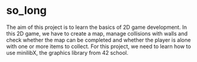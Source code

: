 # so_long
The aim of this project is to learn the basics of 2D game development.
In this 2D game, we have to create a map, 
  manage collisions with walls and check whether the map can be completed and whether the player is alone with one or more items to collect.
For this project, we need to learn how to use minilibX, the graphics library from 42 school.
